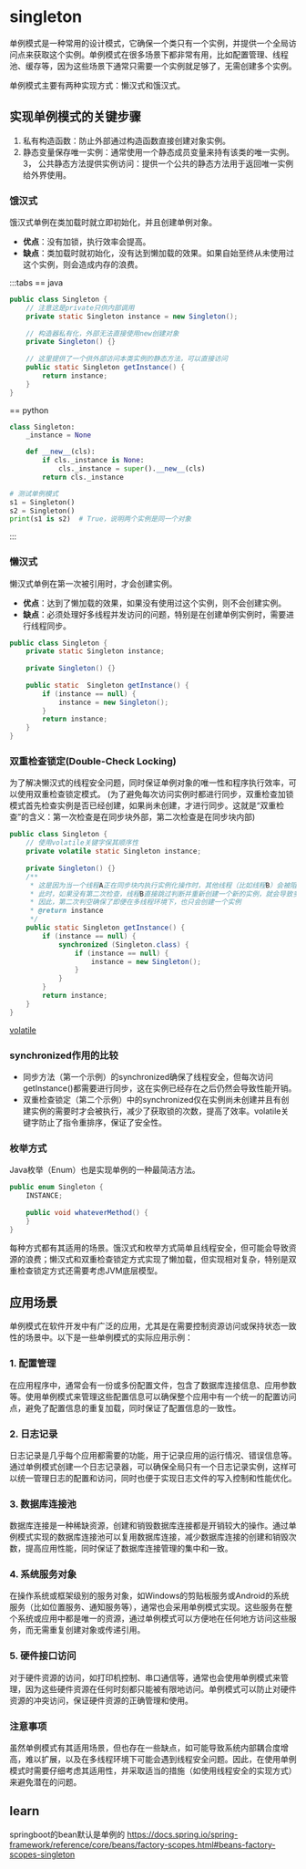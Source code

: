 # singleton
单例模式是一种常用的设计模式，它确保一个类只有一个实例，并提供一个全局访问点来获取这个实例。单例模式在很多场景下都非常有用，比如配置管理、线程池、缓存等，因为这些场景下通常只需要一个实例就足够了，无需创建多个实例。

单例模式主要有两种实现方式：懒汉式和饿汉式。

## 实现单例模式的关键步骤
1. 私有构造函数：防止外部通过构造函数直接创建对象实例。
2. 静态变量保存唯一实例：通常使用一个静态成员变量来持有该类的唯一实例。
3， 公共静态方法提供实例访问：提供一个公共的静态方法用于返回唯一实例给外界使用。

### 饿汉式

饿汉式单例在类加载时就立即初始化，并且创建单例对象。

- **优点**：没有加锁，执行效率会提高。
- **缺点**：类加载时就初始化，没有达到懒加载的效果。如果自始至终从未使用过这个实例，则会造成内存的浪费。


:::tabs
==  java
```java
public class Singleton {
    // 注意这是private只供内部调用
    private static Singleton instance = new Singleton();
    
    // 构造器私有化，外部无法直接使用new创建对象
    private Singleton() {}
    
    // 这里提供了一个供外部访问本类实例的静态方法，可以直接访问
    public static Singleton getInstance() {
        return instance;
    }
}
```
== python
```python
class Singleton:
    _instance = None

    def __new__(cls):
        if cls._instance is None:
            cls._instance = super().__new__(cls)
        return cls._instance

# 测试单例模式
s1 = Singleton()
s2 = Singleton()
print(s1 is s2)  # True，说明两个实例是同一个对象
```
:::
### 懒汉式

懒汉式单例在第一次被引用时，才会创建实例。

- **优点**：达到了懒加载的效果，如果没有使用过这个实例，则不会创建实例。
- **缺点**：必须处理好多线程并发访问的问题，特别是在创建单例实例时，需要进行线程同步。

```java
public class Singleton {
    private static Singleton instance;
    
    private Singleton() {}
    
    public static  Singleton getInstance() {
        if (instance == null) {
            instance = new Singleton();
        }
        return instance;
    }
}
```

### 双重检查锁定(Double-Check Locking)

为了解决懒汉式的线程安全问题，同时保证单例对象的唯一性和程序执行效率，可以使用双重检查锁定模式。
(为了避免每次访问实例时都进行同步，双重检查加锁模式首先检查实例是否已经创建，如果尚未创建，才进行同步。这就是“双重检查”的含义：第一次检查是在同步块外部，第二次检查是在同步块内部)

```java
public class Singleton {
    // 使用volatile关键字保其顺序性
    private volatile static Singleton instance;
    
    private Singleton() {}
    /**
     * 这是因为当一个线程A正在同步块内执行实例化操作时，其他线程（比如线程B）会被阻塞在外，直到线程A完成实例化并退出同步块。
     * 此时，如果没有第二次检查，线程B直接跳过判断并重新创建一个新的实例，就会导致多个实例被创建的问题。
     * 因此，第二次判空确保了即便在多线程环境下，也只会创建一个实例
     * @return instance
     */
    public static Singleton getInstance() {
        if (instance == null) {
            synchronized (Singleton.class) {
                if (instance == null) {
                    instance = new Singleton();
                }
            }
        }
        return instance;
    }
}
```
[volatile](/java/basic/thread/volatile.md)

### synchronized作用的比较
- 同步方法（第一个示例）的synchronized确保了线程安全，但每次访问getInstance()都需要进行同步，这在实例已经存在之后仍然会导致性能开销。
- 双重检查锁定（第二个示例）中的synchronized仅在实例尚未创建并且有创建实例的需要时才会被执行，减少了获取锁的次数，提高了效率。volatile关键字防止了指令重排序，保证了安全性。
### 枚举方式

Java枚举（Enum）也是实现单例的一种最简洁方法。

```java
public enum Singleton {
    INSTANCE;
    
    public void whateverMethod() {
    }
}
```

每种方式都有其适用的场景。饿汉式和枚举方式简单且线程安全，但可能会导致资源的浪费；懒汉式和双重检查锁定方式实现了懒加载，但实现相对复杂，特别是双重检查锁定方式还需要考虑JVM底层模型。
## 应用场景
单例模式在软件开发中有广泛的应用，尤其是在需要控制资源访问或保持状态一致性的场景中。以下是一些单例模式的实际应用示例：

### 1. 配置管理

在应用程序中，通常会有一份或多份配置文件，包含了数据库连接信息、应用参数等。使用单例模式来管理这些配置信息可以确保整个应用中有一个统一的配置访问点，避免了配置信息的重复加载，同时保证了配置信息的一致性。

### 2. 日志记录

日志记录是几乎每个应用都需要的功能，用于记录应用的运行情况、错误信息等。通过单例模式创建一个日志记录器，可以确保全局只有一个日志记录实例，这样可以统一管理日志的配置和访问，同时也便于实现日志文件的写入控制和性能优化。

### 3. 数据库连接池

数据库连接是一种稀缺资源，创建和销毁数据库连接都是开销较大的操作。通过单例模式实现的数据库连接池可以复用数据库连接，减少数据库连接的创建和销毁次数，提高应用性能，同时保证了数据库连接管理的集中和一致。

### 4. 系统服务对象

在操作系统或框架级别的服务对象，如Windows的剪贴板服务或Android的系统服务（比如位置服务、通知服务等），通常也会采用单例模式实现。这些服务在整个系统或应用中都是唯一的资源，通过单例模式可以方便地在任何地方访问这些服务，而无需重复创建对象或传递引用。

### 5. 硬件接口访问

对于硬件资源的访问，如打印机控制、串口通信等，通常也会使用单例模式来管理，因为这些硬件资源在任何时刻都只能被有限地访问。单例模式可以防止对硬件资源的冲突访问，保证硬件资源的正确管理和使用。

### 注意事项

虽然单例模式有其适用场景，但也存在一些缺点，如可能导致系统内部耦合度增高，难以扩展，以及在多线程环境下可能会遇到线程安全问题。因此，在使用单例模式时需要仔细考虑其适用性，并采取适当的措施（如使用线程安全的实现方式）来避免潜在的问题。

## learn
springboot的bean默认是单例的
https://docs.spring.io/spring-framework/reference/core/beans/factory-scopes.html#beans-factory-scopes-singleton
